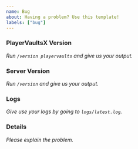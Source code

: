 ```yaml
---
name: Bug
about: Having a problem? Use this template!
labels: ["bug"]
---
```

<!-- PlayerVaultsX Issue Template
Don't put anything inside this block, as it won't be included in the issue.

If you have a question about PlayerVaultsX, it may be more useful to join our
Discord server: https://discord.gg/JZcWDEt

1.  Fill out the template, running the commands either in the console or 
    as a player. Don't simply put "latest" or we will ignore it.
2.  When linking files, do not attach them to the post! Paste them on 
    https://gist.github.com/, then paste a link to them in the relevant parts
    of the template. Avoid using Hastebin or Pastebin, as files are deleted
    after a period of time.
3.  If you are reporting an issue with lag, please include a spark report.
4.  If you are reporting an issue with messages or in-game behaviour, please
    include screenshots detailing the problem.
5.  Include a description and any other details that may be helpful under
    "Details:".
-->
### PlayerVaultsX Version
*Run `/version playervaults` and give us your output.* 


### Server Version
*Run `/version` and give us your output.*


### Logs
*Give use your logs by going to `logs/latest.log`.*


### Details
*Please explain the problem.*
